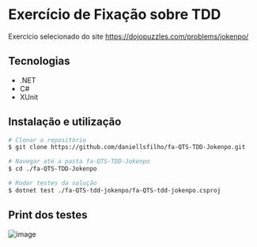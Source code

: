 # Exercício de Fixação sobre TDD

Exercício selecionado do site https://dojopuzzles.com/problems/jokenpo/

## Tecnologias
- .NET
- C#
- XUnit

## Instalação e utilização

```bash
# Clonar o repositório
$ git clone https://github.com/daniellsfilho/fa-QTS-TDD-Jokenpo.git

# Navegar até a pasta fa-QTS-TDD-Jokenpo
$ cd ./fa-QTS-TDD-Jokenpo

# Rodar testes da solução
$ dotnet test ./fa-QTS-tdd-jokenpo/fa-QTS-tdd-jokenpo.csproj
```

## Print dos testes
![image](https://github.com/daniellsfilho/fa-QTS-TDD-Jokenpo/assets/79336346/4d57a87e-c6be-4dd1-9a7d-3b689e4dbfad)
